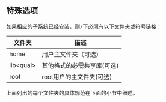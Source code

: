 ## 特殊选项

如果相应的子系统已经安装，则`/`下必须有以下文件夹或符号链接：

文件夹	|描述
--------|---------------------------------
home	|用户主文件夹（可选）
lib&lt;qual&gt;	|其他格式的必需共享库(可选)
root	|root用户的主文件夹(可选)

上面列出的每个文件夹的具体规范在下面的小节中细述。
